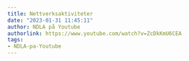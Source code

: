 ```yaml
---
title: Nettverksaktiviteter
date: "2023-01-31 11:45:11"
author: NDLA på Youtube
authorlink: https://www.youtube.com/watch?v=ZcDkKmU6CEA
tags:
- NDLA-pa-Youtube
---
```

